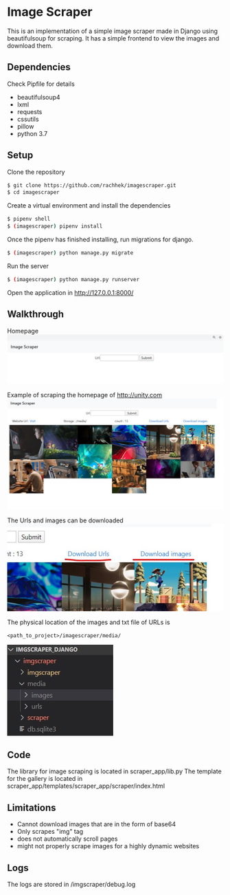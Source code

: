 # Image Scraper

This is an implementation of a simple image scraper made in Django using beautifulsoup for scraping. It has a simple frontend to view the images and download them.

## Dependencies

Check Pipfile for details

- beautifulsoup4
- lxml
- requests
- cssutils
- pillow
- python 3.7

## Setup

Clone the repository

```sh
$ git clone https://github.com/rachhek/imagescraper.git
$ cd imagescraper
```

Create a virtual environment and install the dependencies

```sh
$ pipenv shell
$ (imagescraper) pipenv install
```

Once the pipenv has finished installing, run migrations for django.

```sh
$ (imagescraper) python manage.py migrate
```

Run the server

```sh
$ (imagescraper) python manage.py runserver
```

Open the application in http://127.0.0.1:8000/

## Walkthrough

Homepage  
![alt Screenshot 1](screenshots/screenshot1.jpg)

Example of scraping the homepage of http://unity.com  
![alt Screenshot 2](screenshots/screenshot2.jpg)

The Urls and images can be downloaded  
![alt Screenshot 4](screenshots/screenshot4.jpg)

The physical location of the images and txt file of URLs is

```
<path_to_project>/imagescraper/media/
```

![alt Screenshot 3](screenshots/screenshot3.jpg)

## Code

The library for image scraping is located in scraper_app/lib.py
The template for the gallery is located in scraper_app/templates/scraper_app/scraper/index.html

## Limitations

- Cannot download images that are in the form of base64
- Only scrapes "img" tag
- does not automatically scroll pages
- might not properly scrape images for a highly dynamic websites

## Logs

The logs are stored in /imgscraper/debug.log
